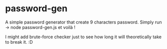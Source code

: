 # password-gen
A simple password generator that create 9 characters password. 
Simply run -> node password-gen.js et voilà !

I might add brute-force checker just to see how long it will theoretically take to break it. :D

